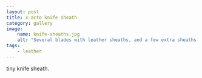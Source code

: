 ```yaml
---
layout: post
title: x-acto knife sheath
category: gallery
image: 
    name: knife-sheaths.jpg
    alt: "Several blades with leather sheaths, and a few extra sheaths. There's a #2 blade with an orange sheath with yellow stitching, a #11 blade with a blue sheath with light grey stitching, and a skiving knife with a plum sheath and pink stitching."
tags:
    - leather
---
```


tiny knife sheath.